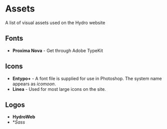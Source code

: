 # Assets
A list of visual assets used on the Hydro website

## Fonts

- **Proxima Nova** - Get through Adobe TypeKit

## Icons

- **Entypo+** - A font file is supplied for use in Photoshop. The system name appears as *icomoon*.
- **Linea** - Used for most large icons on the site.

## Logos

- **HydroWeb**
- **Sass*